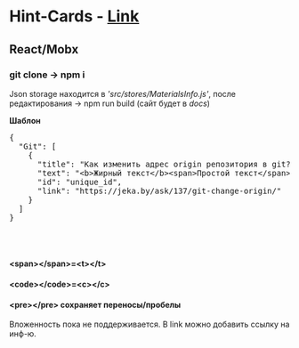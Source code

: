 # Hint-Cards - <a href="https://mokka86coffee.github.io/Hint-Cards/">Link</a>
<h2>React/Mobx</h2>
<h3>git clone -> npm i</h3>
<p> Json storage находится в <em>'src/stores/MaterialsInfo.js'</em>, после редактирования -> npm run build (сайт будет в <em>docs</em>)</p>
<b>Шаблон</b><br>
<pre>{
  "Git": [
    {
      "title": "Как изменить адрес origin репозитория в git?",
      "text": "&lt;b&gt;Жирный текст&lt;/b&gt;&lt;span&gt;Простой текст&lt;/span&gt;&lt;code&gt;Ваш код&lt;/code&gt;&lt;br&gt;&lt;br&gt;&lt;br&gt;",
      "id": "unique_id",
      "link": "https://jeka.by/ask/137/git-change-origin/"
    }
  ]
}

</pre>
<br>
<h4>&lt;span&gt;&lt;/span&gt;=&lt;t&gt;&lt;/t&gt;</h4>
<h4>&lt;code&gt;&lt;/code&gt;=&lt;c&gt;&lt;/c&gt;</h4>
<h4>&lt;pre&gt;&lt;/pre&gt; сохраняет переносы/пробелы</h4>
Вложенность пока не поддерживается. В link можно добавить ссылку на инф-ю.

